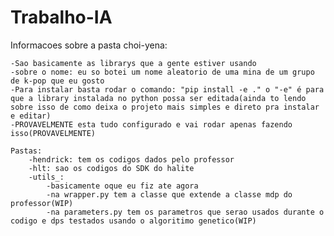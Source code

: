 # Trabalho-IA


Informacoes sobre a pasta choi-yena:

    -Sao basicamente as librarys que a gente estiver usando
    -sobre o nome: eu so botei um nome aleatorio de uma mina de um grupo de k-pop que eu gosto
    -Para instalar basta rodar o comando: "pip install -e ." o "-e" é para que a library instalada no python possa ser editada(ainda to lendo sobre isso de como deixa o projeto mais simples e direto pra instalar e editar)
    -PROVAVELMENTE esta tudo configurado e vai rodar apenas fazendo isso(PROVAVELMENTE)

    Pastas:
        -hendrick: tem os codigos dados pelo professor
        -hlt: sao os codigos do SDK do halite
        -utils_:
            -basicamente oque eu fiz ate agora
            -na wrapper.py tem a classe que extende a classe mdp do professor(WIP)
            -na parameters.py tem os parametros que serao usados durante o codigo e dps testados usando o algoritimo genetico(WIP)
